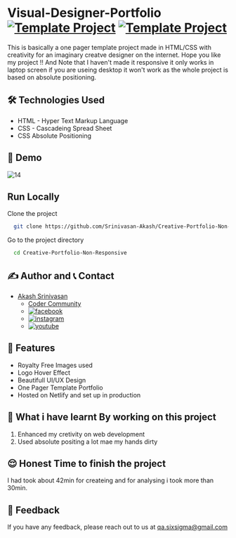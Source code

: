 # Visual-Designer-Portfolio [![Template Project](https://img.shields.io/badge/Template-Project-red)](http://www.gnu.org/licenses/agpl-3.0) [![Template Project](https://img.shields.io/badge/Technologies%20-HTML%2FCSS-brightgreen)](http://www.gnu.org/licenses/agpl-3.0)

This is basically a one pager template project made in HTML/CSS with creativity for an imaginary creatve designer on the internet.
Hope you like my project !! And Note that I haven't made it responsive it only works in laptop screen if you are useing desktop it won't work as the whole project is based on absolute positioning.

## 🛠 Technologies Used
  - HTML - Hyper Text Markup Language
  - CSS - Cascadeing Spread Sheet
  - CSS Absolute Positioning

## 🚩 Demo
![14](https://user-images.githubusercontent.com/108281031/181755614-0da1ff9a-c71e-4ea0-9b03-5d50842c8b97.png)

## Run Locally

Clone the project

```bash
  git clone https://github.com/Srinivasan-Akash/Creative-Portfolio-Non-Responsive.git
```

Go to the project directory

```bash
  cd Creative-Portfolio-Non-Responsive
```
## ✍️ Author and 📞 Contact
- [Akash Srinivasan](https://www.github.com/octokatherine)
    - [Coder Community](https://web.codercommunity.io/user/62d568cb998d86c8883a2766?tab=posts)
    - [![facebook](https://img.shields.io/badge/Facebook-0A66C2?style=for-the-badge&logo=facebook&logoColor=white)](https://www.facebook.com/profile.php?id=100083429257499)
    - [![instagram](https://img.shields.io/badge/Instagram-0A66C2?style=for-the-badge&logo=instagram&logoColor=white)](https://www.instagram.com/akash_prashanthi/)
    - [![youtube](https://img.shields.io/badge/YouTube-ff0000?style=for-the-badge&logo=youtube&logoColor=white)](https://www.youtube.com/channel/UCAv1QdzDgV6MjA60CRtfkIg)

## 📝 Features

- Royalty Free Images used
- Logo Hover Effect
- Beautifull UI/UX Design
- One Pager Template Portfolio
- Hosted on Netlify and set up in production

## 🤔 What i have learnt By working on this project
1. Enhanced my cretivity on web development
2. Used absolute positing a lot mae my hands dirty

## 😌 Honest Time to finish the project

I had took about 42min for createing and for analysing i took more than 30min.
## 👀 Feedback
If you have any feedback, please reach out to us at qa.sixsigma@gmail.com
